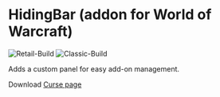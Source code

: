 # HidingBar (addon for World of Warcraft)

![Retail-Build](https://github.com/sfmict/HidingBar/workflows/Retail-Build/badge.svg?branch=master) ![Classic-Build](https://github.com/sfmict/HidingBar/workflows/Classic-Build/badge.svg?branch=classic)

Adds a custom panel for easy add-on management.

Download [Curse page](https://www.curseforge.com/wow/addons/hidingbar)
